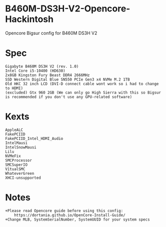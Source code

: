 # B460M-DS3H-V2-Opencore-Hackintosh
Opencore Bigsur config for B460M DS3H V2
# Spec
    Gigabyte B460M DS3H V2 (rev. 1.0)
    Intel Core i5-10400 (HD630)
    2x8GB Kingston Fury Beast DDR4 2666MHz
    SSD Western Digital Blue SN550 PCIe Gen3 x4 NVMe M.2 1TB
    Old HKC 32 inch LCD (DVI-D connect cable wont work so i had to change to HDMI)
    (excluded) Gtx 960 2GB (We can only go High Sierra with this so Bigsur is recommended if you don't use any GPU-related software)
# Kexts
    AppleALC
    FakePCIID
    FakePCIID_Intel_HDMI_Audio
    IntelMausi
    IntelSnowMausi
    Lilu
    NVMeFix
    SMCProcessor
    SMCSuperIO
    VỉtualSMC
    WhateverGreen
    XHCI-unsupported
# Notes
    +Please read Opencore guide before using this config:
        https://dortania.github.io/OpenCore-Install-Guide/
    +Change MLB, SystemSerialNumber, SystemUUID for your system specs

  

